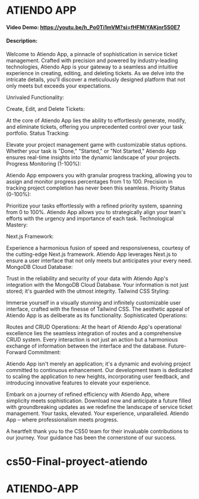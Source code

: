 # ATIENDO APP

#### Video Demo: <https://youtu.be/h_Po0Ti1mVM?si=fHFMiYAKjnr5S0E7>

#### Description:

Welcome to Atiendo App, a pinnacle of sophistication in service ticket management. Crafted with precision and powered by industry-leading technologies, Atiendo App is your gateway to a seamless and intuitive experience in creating, editing, and deleting tickets. As we delve into the intricate details, you'll discover a meticulously designed platform that not only meets but exceeds your expectations.

Unrivaled Functionality:

Create, Edit, and Delete Tickets:

At the core of Atiendo App lies the ability to effortlessly generate, modify, and eliminate tickets, offering you unprecedented control over your task portfolio.
Status Tracking:

Elevate your project management game with customizable status options. Whether your task is "Done," "Started," or "Not Started," Atiendo App ensures real-time insights into the dynamic landscape of your projects.
Progress Monitoring (1-100%):

Atiendo App empowers you with granular progress tracking, allowing you to assign and monitor progress percentages from 1 to 100. Precision in tracking project completion has never been this seamless.
Priority Status (0-100%):

Prioritize your tasks effortlessly with a refined priority system, spanning from 0 to 100%. Atiendo App allows you to strategically align your team's efforts with the urgency and importance of each task.
Technological Mastery:

Next.js Framework:

Experience a harmonious fusion of speed and responsiveness, courtesy of the cutting-edge Next.js framework. Atiendo App leverages Next.js to ensure a user interface that not only meets but anticipates your every need.
MongoDB Cloud Database:

Trust in the reliability and security of your data with Atiendo App's integration with the MongoDB Cloud Database. Your information is not just stored; it's guarded with the utmost integrity.
Tailwind CSS Styling:

Immerse yourself in a visually stunning and infinitely customizable user interface, crafted with the finesse of Tailwind CSS. The aesthetic appeal of Atiendo App is as deliberate as its functionality.
Sophisticated Operations:

Routes and CRUD Operations:
At the heart of Atiendo App's operational excellence lies the seamless integration of routes and a comprehensive CRUD system. Every interaction is not just an action but a harmonious exchange of information between the interface and the database.
Future-Forward Commitment:

Atiendo App isn't merely an application; it's a dynamic and evolving project committed to continuous enhancement. Our development team is dedicated to scaling the application to new heights, incorporating user feedback, and introducing innovative features to elevate your experience.

Embark on a journey of refined efficiency with Atiendo App, where simplicity meets sophistication. Download now and anticipate a future filled with groundbreaking updates as we redefine the landscape of service ticket management. Your tasks, elevated. Your experience, unparalleled. Atiendo App – where professionalism meets progress.

A heartfelt thank you to the CS50 team for their invaluable contributions to our journey. Your guidance has been the cornerstone of our success.
# cs50-Final-proyect-atiendo
# ATIENDO-APP

